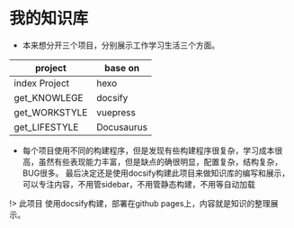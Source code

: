 # 我的知识库



* 本来想分开三个项目，分别展示工作学习生活三个方面。


|project| base on|
|---|---|
|index Project|hexo|
|get_KNOWLEGE |docsify|
|get_WORKSTYLE|vuepress|
|get_LIFESTYLE|Docusaurus|




* 每个项目使用不同的构建程序，但是发现有些构建程序很复杂，学习成本很高，虽然有些表现能力丰富，但是缺点的确很明显，配置复杂，结构复杂，BUG很多。
最后决定还是使用docsify构建此项目来做知识库的编写和展示，可以专注内容，不用管sidebar，不用管静态构建，不用等自动加载



!> 此项目 使用docsify构建，部署在github pages上，内容就是知识的整理展示。


